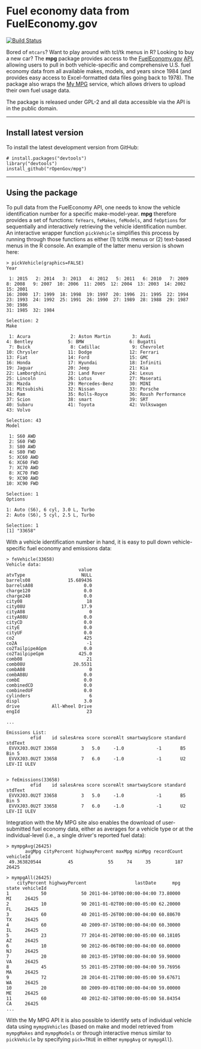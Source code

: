 # Fuel economy data from FuelEconomy.gov #

[![Build Status](https://travis-ci.org/rOpenGov/mpg.svg?branch=master)](https://travis-ci.org/rOpenGov/mpg)

Bored of `mtcars`? Want to play around with tcl/tk menus in R? Looking to buy a new car? The **mpg** package provides access to the [FuelEconomy.gov](http://www.fueleconomy.gov/) [API](http://www.fueleconomy.gov/feg/ws/index.shtml), allowing users to pull in both vehicle-specific and comprehensive U.S. fuel economy data from all available makes, models, and years since 1984 (and provides easy access to Excel-formatted data files going back to 1978). The package also wraps the [My MPG](https://www.fueleconomy.gov/mpg/MPG.do) service, which allows drivers to upload their own fuel usage data.

The package is released under GPL-2 and all data accessible via the API is in the public domain.


---
## Install latest version ##

To install the latest development version from GitHub:

    # install.packages("devtools")
    library("devtools")
    install_github("rOpenGov/mpg")

---
## Using the package ##

To pull data from the FuelEconomy API, one needs to know the vehicle identification number for a specific make-model-year. **mpg** therefore provides a set of functions: `feYears`, `feMakes`, `feModels`, and `feOptions` for sequentially and interactively retrieving the vehicle identification number. An interactive wrapper function `pickVehicle` simplifies this process by running through those functions as either (1) tcl/tk menus or (2) text-based menus in the R console. An example of the latter menu version is shown here:

```
> pickVehicle(graphics=FALSE)
Year 

 1: 2015   2: 2014   3: 2013   4: 2012   5: 2011   6: 2010   7: 2009   8: 2008   9: 2007  10: 2006  11: 2005  12: 2004  13: 2003  14: 2002  15: 2001
16: 2000  17: 1999  18: 1998  19: 1997  20: 1996  21: 1995  22: 1994  23: 1993  24: 1992  25: 1991  26: 1990  27: 1989  28: 1988  29: 1987  30: 1986
31: 1985  32: 1984  

Selection: 2
Make 

 1: Acura               2: Aston Martin        3: Audi                4: Bentley             5: BMW                 6: Bugatti          
 7: Buick               8: Cadillac            9: Chevrolet          10: Chrysler           11: Dodge              12: Ferrari          
13: Fiat               14: Ford               15: GMC                16: Honda              17: Hyundai            18: Infiniti         
19: Jaguar             20: Jeep               21: Kia                22: Lamborghini        23: Land Rover         24: Lexus            
25: Lincoln            26: Lotus              27: Maserati           28: Mazda              29: Mercedes-Benz      30: MINI             
31: Mitsubishi         32: Nissan             33: Porsche            34: Ram                35: Rolls-Royce        36: Roush Performance
37: Scion              38: smart              39: SRT                40: Subaru             41: Toyota             42: Volkswagen       
43: Volvo              

Selection: 43
Model 

 1: S60 AWD
 2: S60 FWD
 3: S80 AWD
 4: S80 FWD
 5: XC60 AWD
 6: XC60 FWD
 7: XC70 AWD
 8: XC70 FWD
 9: XC90 AWD
10: XC90 FWD

Selection: 1
Options 

1: Auto (S6), 6 cyl, 3.0 L, Turbo
2: Auto (S6), 5 cyl, 2.5 L, Turbo

Selection: 1
[1] "33658"
```

With a vehicle identification number in hand, it is easy to pull down vehicle-specific fuel economy and emissions data:

```
> feVehicle(33658)
Vehicle data:
                           value
atvType                     NULL
barrels08              15.689436
barrelsA08                   0.0
charge120                    0.0
charge240                    0.0
city08                        18
city08U                     17.9
cityA08                        0
cityA08U                     0.0
cityCD                       0.0
cityE                        0.0
cityUF                       0.0
co2                          425
co2A                          -1
co2TailpipeAGpm              0.0
co2TailpipeGpm             425.0
comb08                        21
comb08U                  20.5531
combA08                        0
combA08U                     0.0
combE                        0.0
combinedCD                   0.0
combinedUF                   0.0
cylinders                      6
displ                        3.0
drive            All-Wheel Drive
engId                         23

...

Emissions List:
         efid    id salesArea score scoreAlt smartwayScore standard     stdText
 EVVXJ03.0U2T 33658         3   5.0     -1.0            -1       B5       Bin 5
 EVVXJ03.0U2T 33658         7   6.0     -1.0            -1       U2 LEV-II ULEV


> feEmissions(33658)
         efid    id salesArea score scoreAlt smartwayScore standard     stdText
 EVVXJ03.0U2T 33658         3   5.0     -1.0            -1       B5       Bin 5
 EVVXJ03.0U2T 33658         7   6.0     -1.0            -1       U2 LEV-II ULEV
```

Integration with the My MPG site also enables the download of user-submitted fuel economy data, either as averages for a vehicle type or at the individual-level (i.e., a single driver's reported fuel data):

```
> mympgAvg(26425)
       avgMpg cityPercent highwayPercent maxMpg minMpg recordCount vehicleId
 49.363820544          45             55     74     35         187     26425

> mympgAll(26425)
    cityPercent highwayPercent                  lastDate      mpg state vehicleId
1            50             50 2011-04-10T00:00:00-04:00 73.80000    MI     26425
2            10             90 2011-01-02T00:00:00-05:00 62.20000    FL     26425
3            60             40 2011-05-26T00:00:00-04:00 60.88670    TX     26425
4            60             40 2009-07-16T00:00:00-04:00 60.30000    IL     26425
5            23             77 2014-01-20T00:00:00-05:00 60.18105    AZ     26425
6            10             90 2012-06-06T00:00:00-04:00 60.00000    NJ     26425
7            20             80 2013-05-19T00:00:00-04:00 59.90000    VA     26425
8            45             55 2011-05-23T00:00:00-04:00 59.76956    MA     26425
9            72             28 2014-01-21T00:00:00-05:00 59.67671    WA     26425
10           20             80 2009-09-01T00:00:00-04:00 59.00000    ME     26425
11           60             40 2012-02-18T00:00:00-05:00 58.84354    CA     26425
...
```

With the My MPG API it is also possible to identify sets of individual vehicle data using `mympgVehicles` (based on make and model retrieved from `mympgMakes` and `mympgModels` or through interactive menus similar to `pickVehicle` by specifying `pick=TRUE` in either `mympgAvg` or `mympgAll`).

